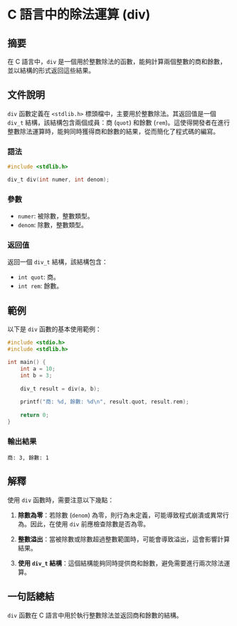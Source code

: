 <!--
Meta Description: # C 語言中的除法運算 (div) ## 摘要 在 C 語言中，`div` 是一個用於整數除法的函數，能夠計算兩個整數的商和餘數，並以結構的形式返回這些結果。 ## 文件說明 `div` 函數定義在 `<stdlib.h>` 標頭檔中，主要用於整數除法。其返回值是一個 `div_t` 結構，該結構...
Meta Keywords: div, int, div_t, stdlib, quot
-->

# C 語言中的除法運算 (div)

## 摘要
在 C 語言中，`div` 是一個用於整數除法的函數，能夠計算兩個整數的商和餘數，並以結構的形式返回這些結果。

## 文件說明
`div` 函數定義在 `<stdlib.h>` 標頭檔中，主要用於整數除法。其返回值是一個 `div_t` 結構，該結構包含兩個成員：商 (`quot`) 和餘數 (`rem`)。這使得開發者在進行整數除法運算時，能夠同時獲得商和餘數的結果，從而簡化了程式碼的編寫。

### 語法
```c
#include <stdlib.h>

div_t div(int numer, int denom);
```

### 參數
- `numer`: 被除數，整數類型。
- `denom`: 除數，整數類型。

### 返回值
返回一個 `div_t` 結構，該結構包含：
- `int quot`: 商。
- `int rem`: 餘數。

## 範例
以下是 `div` 函數的基本使用範例：

```c
#include <stdio.h>
#include <stdlib.h>

int main() {
    int a = 10;
    int b = 3;
    
    div_t result = div(a, b);
    
    printf("商: %d, 餘數: %d\n", result.quot, result.rem);
    
    return 0;
}
```

### 輸出結果
```
商: 3, 餘數: 1
```

## 解釋
使用 `div` 函數時，需要注意以下幾點：

1. **除數為零**：若除數 (`denom`) 為零，則行為未定義，可能導致程式崩潰或異常行為。因此，在使用 `div` 前應檢查除數是否為零。
   
2. **整數溢出**：當被除數或除數超過整數範圍時，可能會導致溢出，這會影響計算結果。

3. **使用 `div_t` 結構**：這個結構能夠同時提供商和餘數，避免需要進行兩次除法運算。

## 一句話總結
`div` 函數在 C 語言中用於執行整數除法並返回商和餘數的結構。